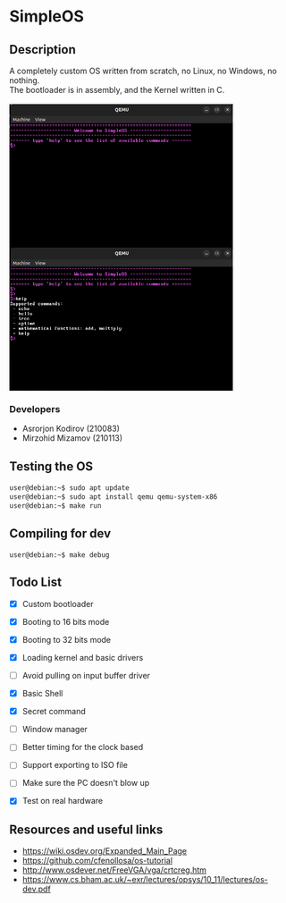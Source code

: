 <h1>SimpleOS</h1>

## Description
A completely custom OS written from scratch, no Linux, no Windows, no nothing. <br>
The bootloader is in assembly, and the Kernel written in C.<br> <br>
<img align="middle" src="pic/pic1.png" width="400"> <img align="middle" src="pic/pic2.png" width="400">

### Developers
- Asrorjon Kodirov (210083)
- Mirzohid Mizamov (210113)

## Testing the OS
```console
user@debian:~$ sudo apt update
user@debian:~$ sudo apt install qemu qemu-system-x86
user@debian:~$ make run
```
  
## Compiling for dev
```console
user@debian:~$ make debug
```


## Todo List
- [X] Custom bootloader
- [x] Booting to 16 bits mode
- [x] Booting to 32 bits mode
- [x] Loading kernel and basic drivers
- [ ] Avoid pulling on input buffer driver
- [x] Basic Shell
- [x] Secret command
- [ ] Window manager
- [ ] Better timing for the clock based
- [ ] Support exporting to ISO file
- [ ] Make sure the PC doesn't blow up
- [x] Test on real hardware


## Resources and useful links
- https://wiki.osdev.org/Expanded_Main_Page
- https://github.com/cfenollosa/os-tutorial
- http://www.osdever.net/FreeVGA/vga/crtcreg.htm
- https://www.cs.bham.ac.uk/~exr/lectures/opsys/10_11/lectures/os-dev.pdf 

